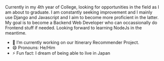 Currently in my 4th year of College, looking for opportunities in the field as I am about to graduate. 
I am constantly seeking improvement and I mainly use Django and Javascript and I aim to become more proficient in the latter. 
My goal is to become a Backend Web Developer who can occassionally do Frontend stuff if needed. 
Looking forward to learning NodeJs in the meantime. 

- 🔭 I’m currently working on our Itinerary Recommender Project.
- 😄 Pronouns: He/Him
- ⚡ Fun fact: I dream of being able to live in Japan
